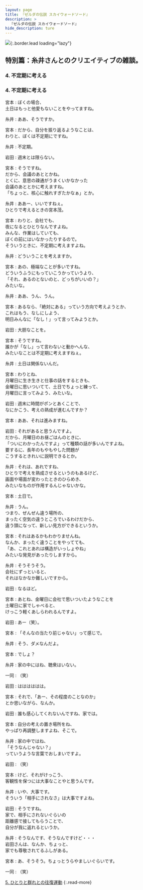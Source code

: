 ```yaml
---
layout: page
title: 『ゼルダの伝説 スカイウォードソード』
description: >
  『ゼルダの伝説 スカイウォードソード』
hide_description: ture
---
```


![](/interviews/jp/wii/souj/sp/img/mainvisual4.jpg){:.border.lead loading="lazy"}

## 特別篇：糸井さんとのクリエイティブの雑談。

### 4. 不定期に考える

<DIV CLASS="pagebox-r">

### 4. 不定期に考える

宮本
: ぼくの場合、<br>土日はもっと他愛もないことをやってますね。

糸井
: ああ、そうですか。

宮本
: だから、自分を振り返るようなことは、<br>わりと、ぼくは不定期にですね。

糸井
: 不定期。

岩田
: 週末とは限らない。

宮本
: そうですね。<br>だから、会議のあととかね。<br>とくに、意思の疎通がうまくいかなかった<br>会議のあととかに考えますね。<br>「ちょっと、核心に触れすぎたかなぁ」とか。

糸井
: ああー、いいですねぇ。<br>ひとりで考えるときの宮本茂。

宮本
: わりと、会社でも、<br>夜になるとひとりなんですよね。<br>みんな、作業はしていても、<br>ぼくの前にはいなかったりするので。<br>そういうときに、不定期に考えますよね。

糸井
: どういうことを考えますか。

宮本
: あの、極端なことが多いですね。<br>どういうふうにもっていこうかっていうより、<br>「それ、あるのとないのと、どっちがいいの？」<br>みたいな。

糸井
: ああ、うん、うん。

宮本
: あるなら、「絶対にある」っていう方向で考えようとか、<br>これはもう、なしにしよう、<br>明日みんなに「なし！」って言ってみようとか。

岩田
: 大胆なことを。

宮本
: そうですね。<br>誰かが「なし」って言わないと動かへんな、<br>みたいなことは不定期に考えますねぇ。

糸井
: 土日は関係ないんだ。

宮本
: わりとね、<br>月曜日に生き生きと仕事の話をするときも、<br>金曜日に思いついてて、土日でちょっと練って、<br>月曜日に言ってみよう、みたいな。

岩田
: 週末に時間がポンとあくことで、<br>なにかこう、考えの熟成が進むんですか？

宮本
: ああ、それは進みますね。

岩田
: それがあると思うんですよ。<br>だから、月曜日のお昼ごはんのときに、<br>「ついにわかったんですよ」って種類の話が多いんですよね。<br>要するに、長年のもやもやした問題が<br>こうするときれいに説明できるとか。

糸井
: それは、あれですね、<br>ひとりで考えを熟成させるというのもあるけど、<br>画面や場面が変わったときのひらめき、<br>みたいなものが作用するんじゃないかな。

宮本
: 土日で。

糸井
: うん。<br>つまり、ぜんぜん違う場所の、<br>まったく空気の違うところでいるわけだから、<br>違う頭になって、新しい見方ができるというか。

宮本
: それはあるかもわかりませんね。<br>なんか、まったく違うことをやってても、<br>「あ、これとあれは構造がいっしょやね」<br>みたいな発見があったりしますから。

糸井
: そうそうそう。<br>会社にずっといると、<br>それはなかなか難しいですから。

岩田
: なるほど。

宮本
: あとね、金曜日に会社で思いついたようなことを<br>土曜日に家でしゃべると、<br>けっこう軽くあしらわれるんですよ。

岩田
: あー（笑）。

宮本
: 「そんなの当たり前じゃない」って感じで。

糸井
: そう、ダメなんだよ。

宮本
: でしょ？

糸井
: 家の中にはね、聴衆はいない。

一同
: （笑）

岩田
: はははははは。

宮本
: それで、「あー、その程度のことなのか」<br>とか思いながら、なんか。

岩田
: 誰も感心してくれないんですね、家では。

宮本
: 自分の考えの置き場所をね、<br>やっぱり再調整しますよね、そこで。

糸井
: 家の中ではね、<br>「そうなんじゃない？」<br>っていうような言葉でおしまいですよ。

岩田
: （笑）

宮本
: けど、それがけっこう、<br>客観性を保つには大事なことやと思うんです。

糸井
: いや、大事です。<br>そういう「相手にされなさ」は大事ですよね。

岩田
: そうですね。<br>家で、相手にされないぐらいの<br>距離感で接してもらうことで、<br>自分が我に返れるというか。

糸井
: そうなんです、そうなんですけど・・・<br>岩田さんは、なんか、ちょっと、<br>家でも尊敬されてるふしがある。

宮本
: あ、そうそう。ちょっとうらやましいぐらいです。

一同
: （笑）

[5. ひとりと群れとの往復運動](5.md)
{:.read-more}

